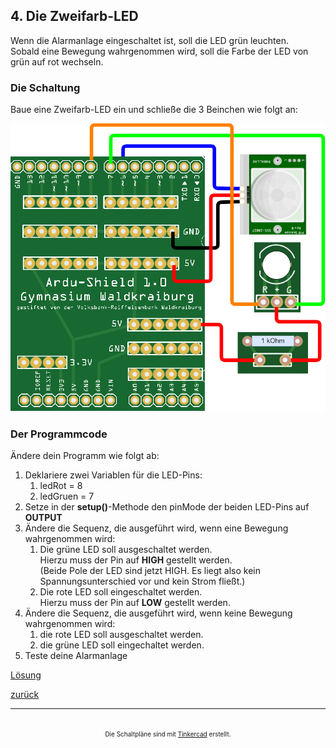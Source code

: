  <link rel="stylesheet" href="https://hi2272.github.io/StyleMD.css">

## 4. Die Zweifarb-LED
Wenn die Alarmanlage eingeschaltet ist, soll die LED grün leuchten.  
Sobald eine Bewegung wahrgenommen wird, soll die Farbe der LED von grün auf rot wechseln.  
### Die Schaltung
Baue eine Zweifarb-LED ein und schließe die 3 Beinchen wie folgt an:
  
  ![alt text](03Bewegungsmelder.png)

### Der Programmcode
Ändere dein Programm wie folgt ab:
1. Deklariere zwei Variablen für die LED-Pins:
   1. ledRot = 8
   2. ledGruen = 7
2. Setze in der **setup()**-Methode den pinMode der beiden LED-Pins auf **OUTPUT**
3. Ändere die Sequenz, die ausgeführt wird, wenn eine Bewegung wahrgenommen wird:
   1. Die grüne LED soll ausgeschaltet werden.  
      Hierzu muss der Pin auf **HIGH** gestellt werden.  
      (Beide Pole der LED sind jetzt HIGH. Es liegt also kein Spannungsunterschied vor und kein Strom fließt.)
   2. Die rote LED soll eingeschaltet werden.  
   Hierzu muss der Pin auf **LOW** gestellt werden.
4. Ändere die Sequenz, die ausgeführt wird, wenn keine Bewegung wahrgenommen wird:
   1. die rote LED soll ausgeschaltet werden.
   2. die grüne LED soll eingechaltet werden.
5. Teste deine Alarmanlage


[Lösung](loesung.html)  

[zurück](../index.html)

***

<footer style="font-size:x-small;text-align: center;
    padding: 10px;
    margin: 10px;
    height: 10%;
    ">


  Die Schaltpläne sind mit <a href="https://www.tinkercad.com/dashboard">Tinkercad</a> erstellt. 
</footer>
